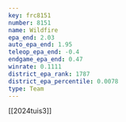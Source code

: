 ```yaml
---
key: frc8151
number: 8151
name: Wildfire
epa_end: 2.03
auto_epa_end: 1.95
teleop_epa_end: -0.4
endgame_epa_end: 0.47
winrate: 0.1111
district_epa_rank: 1787
district_epa_percentile: 0.0078
type: Team
---
```

[[2024tuis3]]
